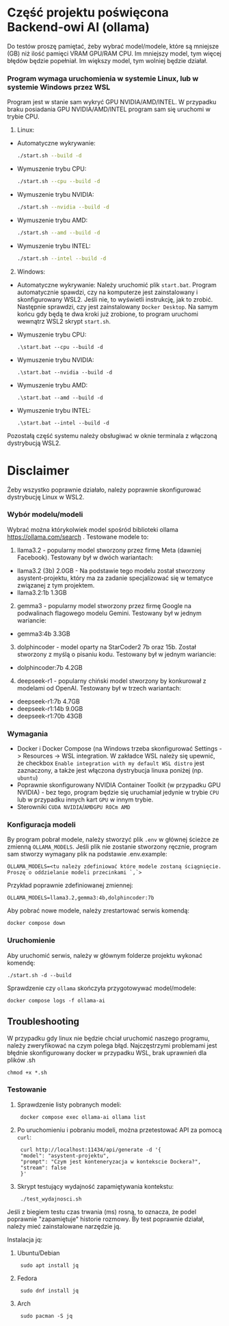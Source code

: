 # Część projektu poświęcona Backend-owi AI (ollama)

Do testów proszę pamiętać, żeby wybrać model/modele, które są mniejsze (GB) niż ilość pamięci VRAM GPU/RAM CPU.
Im mniejszy model, tym więcej błędów będzie popełniał.
Im większy model, tym wolniej będzie działał.

### Program wymaga uruchomienia w systemie Linux, lub w systemie Windows przez WSL

Program jest w stanie sam wykryć GPU NVIDIA/AMD/INTEL. W przypadku braku posiadania GPU NVIDIA/AMD/INTEL program sam się uruchomi w trybie CPU.
1. Linux:
 - Automatyczne wykrywanie:

	```bash
 	./start.sh --build -d
  	```
 - Wymuszenie trybu CPU:
	
   	```bash
    ./start.sh --cpu --build -d
	```

 - Wymuszenie trybu NVIDIA:

	```bash
 	./start.sh --nvidia --build -d
 	```
 - Wymuszenie trybu AMD:

	```bash
 	./start.sh --amd --build -d
 	```

 - Wymuszenie trybu INTEL:

	```bash
 	./start.sh --intel --build -d
 	```
2. Windows:
 - Automatyczne wykrywanie:
   Należy uruchomić plik `start.bat`. Program automatycznie spawdzi, czy na komputerze jest zainstalowany i skonfigurowany WSL2. Jeśli nie, to wyświetli instrukcję, jak to zrobić. Następnie sprawdzi, czy jest zainstalowany `Docker Desktop`. Na samym końcu gdy będą te dwa kroki już zrobione, to program uruchomi wewnątrz WSL2 skrypt `start.sh`.
 
 - Wymuszenie trybu CPU:

	```DOS
	.\start.bat --cpu --build -d
	```

 - Wymuszenie trybu NVIDIA:

	```DOS
	.\start.bat --nvidia --build -d
	```

 - Wymuszenie trybu AMD:

	```DOS
	.\start.bat --amd --build -d
	```

 - Wymuszenie trybu INTEL:

	```DOS
	.\start.bat --intel --build -d
	```

Pozostałą część systemu należy obsługiwać w oknie terminala z włączoną dystrybucją WSL2. 
# Disclaimer
Żeby wszystko poprawnie działało, należy poprawnie skonfigurować dystrybucję Linux w WSL2.

### Wybór modelu/modeli
Wybrać można którykolwiek model spośród biblioteki ollama https://ollama.com/search . Testowane modele to:
1. llama3.2 - popularny model stworzony przez firmę Meta (dawniej Facebook). Testowany był w dwóch wariantach:
  - llama3.2 (3b) 2.0GB - Na podstawie tego modelu został stworzony asystent-projektu, który ma za zadanie specjalizować się w tematyce związanej z tym projektem.
  - llama3.2:1b 1.3GB
2. gemma3 - popularny model stworzony przez firmę Google na podwalinach flagowego modelu Gemini. Testowany był w jednym wariancie:
  - gemma3:4b 3.3GB
3. dolphincoder - model oparty na StarCoder2 7b oraz 15b. Został stworzony z myślą o pisaniu kodu. Testowany był w jednym wariancie:
  - dolphincoder:7b 4.2GB
4. deepseek-r1 - popularny chiński model stworzony by konkurował z modelami od OpenAI. Testowany był w trzech wariantach:
  - deepseek-r1:7b 4.7GB
  - deepseek-r1:14b 9.0GB
  - deepseek-r1:70b 43GB

### Wymagania
- Docker i Docker Compose (na Windows trzeba skonfigurować Settings -> Resources -> WSL integration. W zakładce WSL należy się upewnić, że checkbox `Enable integration with my default WSL distro` jest zaznaczony, a także jest włączona dystrybucja linuxa poniżej (np. `ubuntu`)
- Poprawnie skonfigurowany NVIDIA Container Toolkit (w przypadku GPU NVIDIA) - bez tego, program będzie się uruchamiał jedynie w trybie `CPU` lub w przypadku innych kart `GPU` w innym trybie.
- Sterowniki `CUDA NVIDIA`/`AMDGPU ROCm AMD`


### Konfiguracja modeli
By program pobrał modele, należy stworzyć plik `.env` w głównej ścieżce ze zmienną `OLLAMA_MODELS`. Jeśli plik nie zostanie stworzony ręcznie, program sam stworzy wymagany plik na podstawie .env.example:

	
	OLLAMA_MODELS=<tu należy zdefiniować które modele zostaną ściągnięcie. Proszę o oddzielanie modeli przecinkami `,`>
	
 Przykład poprawnie zdefiniowanej zmiennej:
 
 	
  	OLLAMA_MODELS=llama3.2,gemma3:4b,dolphincoder:7b
   	


Aby pobrać nowe modele, należy zrestartować serwis komendą:

	
	docker compose down
	
### Uruchomienie
Aby uruchomić serwis, należy w głównym folderze projektu wykonać komendę:

	
	./start.sh -d --build


Sprawdzenie czy `ollama` skończyła przygotowywać model/modele:

	docker compose logs -f ollama-ai

## Troubleshooting
W przypadku gdy linux nie będzie chciał uruchomić naszego programu, należy zweryfikować na czym polega błąd. Najczęstrzymi problemami jest błędnie skonfigurowany docker w przypadku WSL, brak uprawnień dla plików .sh
	
	chmod +x *.sh	
 

### Testowanie

1. Sprawdzenie listy pobranych modeli:

		docker compose exec ollama-ai ollama list

2. Po uruchomieniu i pobraniu modeli, można przetestować API za pomocą `curl`:

	
		curl http://localhost:11434/api/generate -d '{
		"model": "asystent-projektu",
		"prompt": "Czym jest konteneryzacja w kontekscie Dockera?",
		"stream": false
		}'

3. Skrypt testujący wydajność zapamiętywania kontekstu:

		./test_wydajnosci.sh

Jeśli z biegiem testu czas trwania (ms) rosną, to oznacza, że podel poprawnie "zapamiętuje" historie rozmowy.
By test poprawnie działał, należy mieć zainstalowane narzędzie jq.

Instalacja jq:
1. Ubuntu/Debian

		sudo apt install jq

2. Fedora

		sudo dnf install jq

3. Arch

		sudo pacman -S jq
